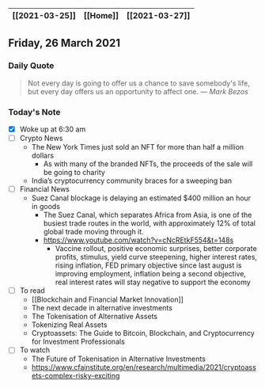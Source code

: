 | [[2021-03-25]] | [[Home]] | [[2021-03-27]] |
| :------------: | :------: | :------------: |

## Friday, 26 March 2021

### Daily Quote
> Not every day is going to offer us a chance to save somebody's life, but every day offers us an opportunity to affect one.
> &mdash; <cite>Mark Bezos</cite>

### Today's Note

- [x] Woke up at 6:30 am
- [ ] Crypto News
	- The New York Times just sold an NFT for more than half a million dollars
		- As with many of the branded NFTs, the proceeds of the sale will be going to charity
	- India’s cryptocurrency community braces for a sweeping ban 
- [ ] Financial News
	- Suez Canal blockage is delaying an estimated $400 million an hour in goods
		- The Suez Canal, which separates Africa from Asia, is one of the busiest trade routes in the world, with approximately 12% of total global trade moving through it.
		- https://www.youtube.com/watch?v=cNcREtkF554&t=148s
			- Vaccine rollout, positive economic surprises, better corporate profits, stimulus, yield curve steepening, higher interest rates, rising inflation, FED primary objective since last august is improving employment, inflation being a second objective, real interest rates will stay negative to support the economy
- [ ] To read 
	- [[Blockchain and Financial Market Innovation]]
	- The next decade in alternative investments
	- The Tokenisation of Alternative Assets
	- Tokenizing Real Assets
	- Cryptoassets: The Guide to Bitcoin, Blockchain, and Cryptocurrency for Investment Professionals
- [ ] To watch
	- The Future of Tokenisation in Alternative Investments
	- https://www.cfainstitute.org/en/research/multimedia/2021/cryptoassets-complex-risky-exciting